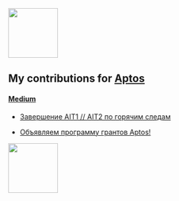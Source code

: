 <img src="https://media.giphy.com/media/VbK2YCQFWdg5nvH5wa/giphy.gif" width="100px"/>

## My contributions for [Aptos](https://aptoslabs.com/)

#### [Medium](https://medium.com/@MikhailKupriya2)

* [Завершение AIT1 // AIT2 по горячим следам](https://medium.com/@MikhailKupriya2/%D0%B7%D0%B0%D0%B2%D0%B5%D1%80%D1%88%D0%B5%D0%BD%D0%B8%D0%B5-ait1-ait2-%D0%BF%D0%BE-%D0%B3%D0%BE%D1%80%D1%8F%D1%87%D0%B8%D0%BC-%D1%81%D0%BB%D0%B5%D0%B4%D0%B0%D0%BC-c435a74c444e)

* [Объявляем программу грантов Aptos!](https://medium.com/@MikhailKupriya2/%D0%BE%D0%B1%D1%8A%D1%8F%D0%B2%D0%BB%D1%8F%D0%B5%D0%BC-%D0%BF%D1%80%D0%BE%D0%B3%D1%80%D0%B0%D0%BC%D0%BC%D1%83-%D0%B3%D1%80%D0%B0%D0%BD%D1%82%D0%BE%D0%B2-aptos-d8fe1d73bcbc)

<img src="https://media.giphy.com/media/WEwplhsxRcHz6rRdUx/giphy.gif" width="100px"/>
